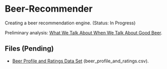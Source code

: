 # Beer-Recommender

Creating a beer recommendation engine. (Status: In Progress)

Preliminary analysis: [What We Talk About When We Talk About Good Beer](https://www.kaggle.com/ruthgn/what-we-talk-about-when-we-talk-about-good-beer).


Files (Pending)
-----
* [Beer Profile and Ratings Data Set](https://www.kaggle.com/ruthgn/beer-profile-and-ratings-data-set) (beer_profile_and_ratings.csv).

